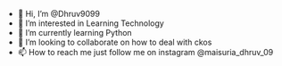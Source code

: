 - 👋 Hi, I’m @Dhruv9099
- 👀 I’m interested in Learning Technology
- 🌱 I’m currently learning Python
- 💞️ I’m looking to collaborate on how to deal with ckos
- 📫 How to reach me just follow me on instagram @maisuria_dhruv_09

<!---
Dhruv9099/Dhruv9099 is a ✨ special ✨ repository because its `README.md` (this file) appears on your GitHub profile.
You can click the Preview link to take a look at your changes.
--->
